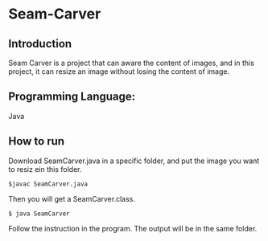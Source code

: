 Seam-Carver
==========
## Introduction
Seam Carver is a project that can aware the content of images, and in this project, it can resize an image without losing the content of image.
## Programming Language:
Java
## How to run

Download SeamCarver.java in a specific folder, and put the image you want to resiz ein this folder.

`$javac SeamCarver.java`

Then you will get a SeamCarver.class.

`$ java SeamCarver`

Follow the instruction in the program. The output will be in the same folder.